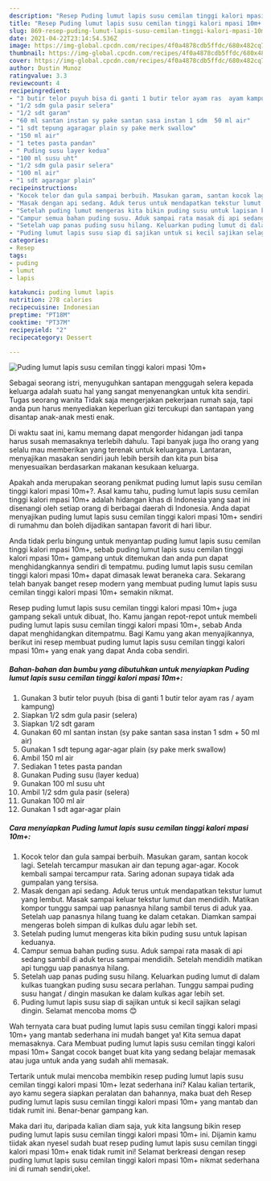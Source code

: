 ```yaml
---
description: "Resep Puding lumut lapis susu cemilan tinggi kalori mpasi 10m+ yang enak Untuk Jualan"
title: "Resep Puding lumut lapis susu cemilan tinggi kalori mpasi 10m+ yang enak Untuk Jualan"
slug: 869-resep-puding-lumut-lapis-susu-cemilan-tinggi-kalori-mpasi-10m-yang-enak-untuk-jualan
date: 2021-04-22T23:14:54.536Z
image: https://img-global.cpcdn.com/recipes/4f0a4878cdb5ffdc/680x482cq70/puding-lumut-lapis-susu-cemilan-tinggi-kalori-mpasi-10m-foto-resep-utama.jpg
thumbnail: https://img-global.cpcdn.com/recipes/4f0a4878cdb5ffdc/680x482cq70/puding-lumut-lapis-susu-cemilan-tinggi-kalori-mpasi-10m-foto-resep-utama.jpg
cover: https://img-global.cpcdn.com/recipes/4f0a4878cdb5ffdc/680x482cq70/puding-lumut-lapis-susu-cemilan-tinggi-kalori-mpasi-10m-foto-resep-utama.jpg
author: Dustin Munoz
ratingvalue: 3.3
reviewcount: 4
recipeingredient:
- "3 butir telor puyuh bisa di ganti 1 butir telor ayam ras  ayam kampung"
- "1/2 sdm gula pasir selera"
- "1/2 sdt garam"
- "60 ml santan instan sy pake santan sasa instan 1 sdm  50 ml air"
- "1 sdt tepung agaragar plain sy pake merk swallow"
- "150 ml air"
- "1 tetes pasta pandan"
- " Puding susu layer kedua"
- "100 ml susu uht"
- "1/2 sdm gula pasir selera"
- "100 ml air"
- "1 sdt agaragar plain"
recipeinstructions:
- "Kocok telor dan gula sampai berbuih. Masukan garam, santan kocok lagi. Setelah tercampur masukan air dan tepung agar-agar. Kocok kembali sampai tercampur rata. Saring adonan supaya tidak ada gumpalan yang tersisa."
- "Masak dengan api sedang. Aduk terus untuk mendapatkan tekstur lumut yang lembut. Masak sampai keluar tekstur lumut dan mendidih. Matikan kompor tunggu sampai uap panasnya hilang sambil terus di aduk yaa. Setelah uap panasnya hilang tuang ke dalam cetakan. Diamkan sampai mengeras boleh simpan di kulkas dulu agar lebih set."
- "Setelah puding lumut mengeras kita bikin puding susu untuk lapisan keduanya."
- "Campur semua bahan puding susu. Aduk sampai rata masak di api sedang sambil di aduk terus sampai mendidih. Setelah mendidih matikan api tunggu uap panasnya hilang."
- "Setelah uap panas puding susu hilang. Keluarkan puding lumut di dalam kulkas tuangkan puding susu secara perlahan. Tunggu sampai puding susu hangat / dingin masukan ke dalam kulkas agar lebih set."
- "Puding lumut lapis susu siap di sajikan untuk si kecil sajikan selagi dingin. Selamat mencoba moms 😊"
categories:
- Resep
tags:
- puding
- lumut
- lapis

katakunci: puding lumut lapis 
nutrition: 278 calories
recipecuisine: Indonesian
preptime: "PT18M"
cooktime: "PT37M"
recipeyield: "2"
recipecategory: Dessert

---
```



![Puding lumut lapis susu cemilan tinggi kalori mpasi 10m+](https://img-global.cpcdn.com/recipes/4f0a4878cdb5ffdc/680x482cq70/puding-lumut-lapis-susu-cemilan-tinggi-kalori-mpasi-10m-foto-resep-utama.jpg)

Sebagai seorang istri, menyuguhkan santapan menggugah selera kepada keluarga adalah suatu hal yang sangat menyenangkan untuk kita sendiri. Tugas seorang  wanita Tidak saja mengerjakan pekerjaan rumah saja, tapi anda pun harus menyediakan keperluan gizi tercukupi dan santapan yang disantap anak-anak mesti enak.

Di waktu  saat ini, kamu memang dapat mengorder hidangan jadi tanpa harus susah memasaknya terlebih dahulu. Tapi banyak juga lho orang yang selalu mau memberikan yang terenak untuk keluarganya. Lantaran, menyajikan masakan sendiri jauh lebih bersih dan kita pun bisa menyesuaikan berdasarkan makanan kesukaan keluarga. 



Apakah anda merupakan seorang penikmat puding lumut lapis susu cemilan tinggi kalori mpasi 10m+?. Asal kamu tahu, puding lumut lapis susu cemilan tinggi kalori mpasi 10m+ adalah hidangan khas di Indonesia yang saat ini disenangi oleh setiap orang di berbagai daerah di Indonesia. Anda dapat menyajikan puding lumut lapis susu cemilan tinggi kalori mpasi 10m+ sendiri di rumahmu dan boleh dijadikan santapan favorit di hari libur.

Anda tidak perlu bingung untuk menyantap puding lumut lapis susu cemilan tinggi kalori mpasi 10m+, sebab puding lumut lapis susu cemilan tinggi kalori mpasi 10m+ gampang untuk ditemukan dan anda pun dapat menghidangkannya sendiri di tempatmu. puding lumut lapis susu cemilan tinggi kalori mpasi 10m+ dapat dimasak lewat beraneka cara. Sekarang telah banyak banget resep modern yang membuat puding lumut lapis susu cemilan tinggi kalori mpasi 10m+ semakin nikmat.

Resep puding lumut lapis susu cemilan tinggi kalori mpasi 10m+ juga gampang sekali untuk dibuat, lho. Kamu jangan repot-repot untuk membeli puding lumut lapis susu cemilan tinggi kalori mpasi 10m+, sebab Anda dapat menghidangkan ditempatmu. Bagi Kamu yang akan menyajikannya, berikut ini resep membuat puding lumut lapis susu cemilan tinggi kalori mpasi 10m+ yang enak yang dapat Anda coba sendiri.

<!--inarticleads1-->

##### Bahan-bahan dan bumbu yang dibutuhkan untuk menyiapkan Puding lumut lapis susu cemilan tinggi kalori mpasi 10m+:

1. Gunakan 3 butir telor puyuh (bisa di ganti 1 butir telor ayam ras / ayam kampung)
1. Siapkan 1/2 sdm gula pasir (selera)
1. Siapkan 1/2 sdt garam
1. Gunakan 60 ml santan instan (sy pake santan sasa instan 1 sdm + 50 ml air)
1. Gunakan 1 sdt tepung agar-agar plain (sy pake merk swallow)
1. Ambil 150 ml air
1. Sediakan 1 tetes pasta pandan
1. Gunakan  Puding susu (layer kedua)
1. Gunakan 100 ml susu uht
1. Ambil 1/2 sdm gula pasir (selera)
1. Gunakan 100 ml air
1. Gunakan 1 sdt agar-agar plain




<!--inarticleads2-->

##### Cara menyiapkan Puding lumut lapis susu cemilan tinggi kalori mpasi 10m+:

1. Kocok telor dan gula sampai berbuih. Masukan garam, santan kocok lagi. Setelah tercampur masukan air dan tepung agar-agar. Kocok kembali sampai tercampur rata. Saring adonan supaya tidak ada gumpalan yang tersisa.
1. Masak dengan api sedang. Aduk terus untuk mendapatkan tekstur lumut yang lembut. Masak sampai keluar tekstur lumut dan mendidih. Matikan kompor tunggu sampai uap panasnya hilang sambil terus di aduk yaa. Setelah uap panasnya hilang tuang ke dalam cetakan. Diamkan sampai mengeras boleh simpan di kulkas dulu agar lebih set.
1. Setelah puding lumut mengeras kita bikin puding susu untuk lapisan keduanya.
1. Campur semua bahan puding susu. Aduk sampai rata masak di api sedang sambil di aduk terus sampai mendidih. Setelah mendidih matikan api tunggu uap panasnya hilang.
1. Setelah uap panas puding susu hilang. Keluarkan puding lumut di dalam kulkas tuangkan puding susu secara perlahan. Tunggu sampai puding susu hangat / dingin masukan ke dalam kulkas agar lebih set.
1. Puding lumut lapis susu siap di sajikan untuk si kecil sajikan selagi dingin. Selamat mencoba moms 😊




Wah ternyata cara buat puding lumut lapis susu cemilan tinggi kalori mpasi 10m+ yang mantab sederhana ini mudah banget ya! Kita semua dapat memasaknya. Cara Membuat puding lumut lapis susu cemilan tinggi kalori mpasi 10m+ Sangat cocok banget buat kita yang sedang belajar memasak atau juga untuk anda yang sudah ahli memasak.

Tertarik untuk mulai mencoba membikin resep puding lumut lapis susu cemilan tinggi kalori mpasi 10m+ lezat sederhana ini? Kalau kalian tertarik, ayo kamu segera siapkan peralatan dan bahannya, maka buat deh Resep puding lumut lapis susu cemilan tinggi kalori mpasi 10m+ yang mantab dan tidak rumit ini. Benar-benar gampang kan. 

Maka dari itu, daripada kalian diam saja, yuk kita langsung bikin resep puding lumut lapis susu cemilan tinggi kalori mpasi 10m+ ini. Dijamin kamu tiidak akan nyesel sudah buat resep puding lumut lapis susu cemilan tinggi kalori mpasi 10m+ enak tidak rumit ini! Selamat berkreasi dengan resep puding lumut lapis susu cemilan tinggi kalori mpasi 10m+ nikmat sederhana ini di rumah sendiri,oke!.

